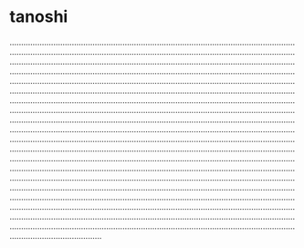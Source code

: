 # tanoshi

........................................................................................................................................................................................................................................................................................................................................................................................................................................................................................................................................................................................................................................................................................................................................................................................................................................................................................................................................................................................................................................................................................................................................................................................................................................................................................................................................................................................................................................................................................................................................................................................................................................................................................................................................................................................................................................................................................................................................................................................................................................................................................................................................................................................................................................................................................................................................................................................................................................................................................................................................................................................................................